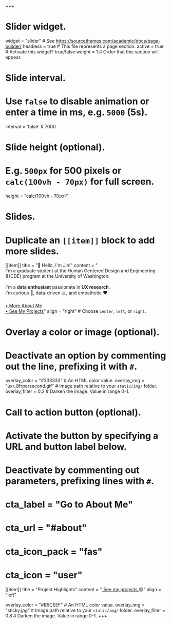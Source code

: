 +++
# Slider widget.
widget = "slider"  # See https://sourcethemes.com/academic/docs/page-builder/
headless = true  # This file represents a page section.
active = true  # Activate this widget? true/false
weight = 1  # Order that this section will appear.

# Slide interval.
# Use `false` to disable animation or enter a time in ms, e.g. `5000` (5s).
interval = 'false'  # 7000

# Slide height (optional).
# E.g. `500px` for 500 pixels or `calc(100vh - 70px)` for full screen.
height = "calc(100vh - 70px)"

# Slides.
# Duplicate an `[[item]]` block to add more slides.
[[item]]
  title = "👋 Hello, I'm Jin!"
  content = "<br>I'm a graduate student at the Human Centered Design and Engineering (HCDE) program at the University of Washington.<br><br>I'm a **data enthusiast** passionate in **UX research**. <br>I'm curious 🧐, data-driven 📊, and empathetic ❤️. <br><br><u>[• More About Me](#about)</u><br><u>[• See My Projects](#projects)</u>"
  align = "right"  # Choose `center`, `left`, or `right`.

  # Overlay a color or image (optional).
  #   Deactivate an option by commenting out the line, prefixing it with `#`.
  overlay_color = "#333333"  # An HTML color value.
  overlay_img = "uxr_8frpersecond.gif"  # Image path relative to your `static/img/` folder.
  overlay_filter = 0.2  # Darken the image. Value in range 0-1.

  # Call to action button (optional).
  #   Activate the button by specifying a URL and button label below.
  #   Deactivate by commenting out parameters, prefixing lines with `#`.
  # cta_label = "Go to About Me"
  # cta_url = "#about"
  # cta_icon_pack = "fas"
  # cta_icon = "user"

[[item]]
  title = "Project Highlights"
  content = "<a href='#projects'> See my projects </a> :smile:"
  align = "left"

  overlay_color = "#B5CEEF"  # An HTML color value.
  overlay_img = "sticky.jpg"  # Image path relative to your `static/img/` folder.
  overlay_filter = 0.8  # Darken the image. Value in range 0-1.
+++

<!-- [[item]]
  title = "Right"
  content = "I am right aligned :smile:"
  align = "right"

  overlay_color = "#333"  # An HTML color value.
  overlay_img = ""  # Image path relative to your `static/img/` folder.
  overlay_filter = 0.5  # Darken the image. Value in range 0-1. -->
